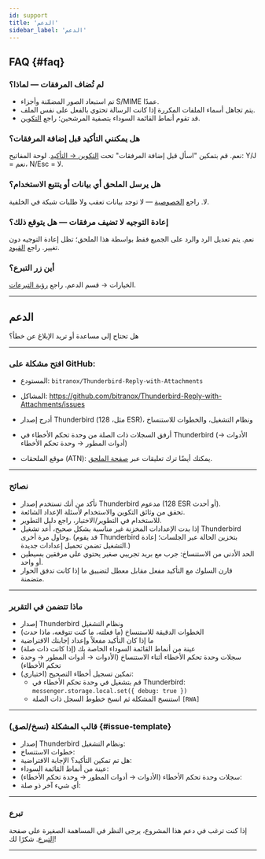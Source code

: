 ```yaml
---
id: support
title: 'الدعم'
sidebar_label: 'الدعم'
---
```


## FAQ {#faq}

### لم تُضاف المرفقات — لماذا؟

- تم استبعاد الصور المضمّنة وأجزاء S/MIME عمدًا.
- يتم تجاهل أسماء الملفات المكررة إذا كانت الرسالة تحتوي بالفعل على نفس الملف.
- قد تقوم أنماط القائمة السوداء بتصفية المرشحين؛ راجع [التكوين](configuration#blacklist-glob-patterns).

### هل يمكنني التأكيد قبل إضافة المرفقات؟

نعم. قم بتمكين "اسأل قبل إضافة المرفقات" تحت [التكوين → التأكيد](configuration#confirmation). لوحة المفاتيح: Y/J = نعم، N/Esc = لا.

### هل يرسل الملحق أي بيانات أو يتتبع الاستخدام؟

لا. راجع [الخصوصية](privacy) — لا توجد بيانات تعقب ولا طلبات شبكة في الخلفية.

### إعادة التوجيه لا تضيف مرفقات — هل يتوقع ذلك؟

نعم. يتم تعديل الرد والرد على الجميع فقط بواسطة هذا الملحق؛ تظل إعادة التوجيه دون تغيير. راجع [القيود](usage#limitations).

### أين زر التبرع؟

الخيارات → قسم الدعم. راجع [رؤية التبرعات](configuration#donation-visibility).

---

## الدعم

هل تحتاج إلى مساعدة أو تريد الإبلاغ عن خطأ؟

---

### افتح مشكلة على GitHub:

- المستودع: `bitranox/Thunderbird-Reply-with-Attachments`
- المشاكل: https://github.com/bitranox/Thunderbird-Reply-with-Attachments/issues
- أدرج إصدار Thunderbird (مثل، 128 ESR)، ونظام التشغيل، والخطوات للاستنساخ
- أرفق السجلات ذات الصلة من وحدة تحكم الأخطاء في Thunderbird (الأدوات → أدوات المطور → وحدة تحكم الأخطاء)

- موقع الملحقات (ATN): يمكنك أيضًا ترك تعليقات عبر [صفحة الملحق](https://addons.thunderbird.net/thunderbird/addon/reply-with-attachments).

---

### نصائح

- تأكد من أنك تستخدم إصدار Thunderbird مدعوم (128 ESR أو أحدث).
- تحقق من وثائق التكوين والاستخدام لأسئلة الإعداد الشائعة.
- للاستخدام في التطوير/الاختبار، راجع دليل التطوير.
- إذا بدت الإعدادات المخزنة غير مناسبة بشكل صحيح، أعد تشغيل Thunderbird وحاول مرة أخرى. (قد يقوم Thunderbird بتخزين الحالة عبر الجلسات؛ إعادة التشغيل تضمن تحميل إعدادات جديدة.)
- الحد الأدنى من الاستنساخ: جرب مع بريد تجريبي صغير يحتوي على مرفقين بسيطين أو واحد.
- قارن السلوك مع التأكيد مفعل مقابل معطل لتضييق ما إذا كانت تدفق الحوار متضمنة.

---

### ماذا تتضمن في التقرير

- إصدار Thunderbird ونظام التشغيل
- الخطوات الدقيقة للاستنساخ (ما فعلته، ما كنت تتوقعه، ماذا حدث)
- ما إذا كان التأكيد مفعلاً وإعداد إجابتك الافتراضية
- عينة من أنماط القائمة السوداء الخاصة بك (إذا كانت ذات صلة)
- سجلات وحدة تحكم الأخطاء أثناء الاستنساخ (الأدوات → أدوات المطور → وحدة تحكم الأخطاء)
- تمكين تسجيل أخطاء التصحيح (اختياري):
  - قم بتشغيل في وحدة تحكم الأخطاء في Thunderbird: `messenger.storage.local.set({ debug: true })`
  - استنسخ المشكلة ثم انسخ خطوط السجل ذات الصلة `[RWA]`

---

### قالب المشكلة (نسخ/لصق) {#issue-template}

- إصدار Thunderbird ونظام التشغيل:
- خطوات الاستنساخ:
- هل تم تمكين التأكيد؟ الإجابة الافتراضية:
- عينة من أنماط القائمة السوداء:
- سجلات وحدة تحكم الأخطاء (الأدوات → أدوات المطور → وحدة تحكم الأخطاء):
- أي شيء آخر ذو صلة:

---

### تبرع

إذا كنت ترغب في دعم هذا المشروع، يرجى النظر في المساهمة الصغيرة على صفحة [التبرع](donation). شكرًا لك!

---
